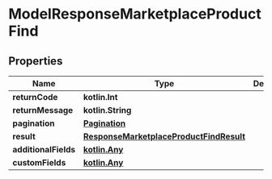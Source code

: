 
# ModelResponseMarketplaceProductFind

## Properties
| Name | Type | Description | Notes |
| ------------ | ------------- | ------------- | ------------- |
| **returnCode** | **kotlin.Int** |  |  [optional] |
| **returnMessage** | **kotlin.String** |  |  [optional] |
| **pagination** | [**Pagination**](Pagination.md) |  |  [optional] |
| **result** | [**ResponseMarketplaceProductFindResult**](ResponseMarketplaceProductFindResult.md) |  |  [optional] |
| **additionalFields** | [**kotlin.Any**](.md) |  |  [optional] |
| **customFields** | [**kotlin.Any**](.md) |  |  [optional] |




